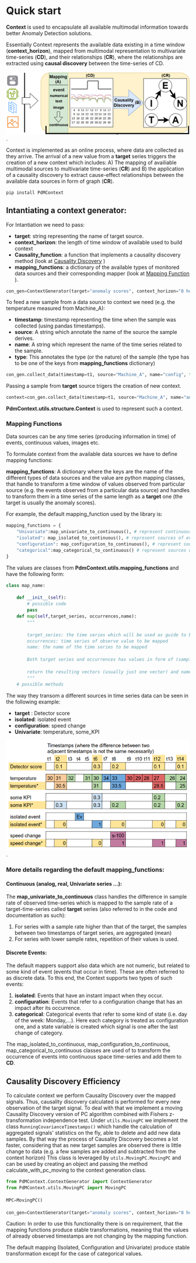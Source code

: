 # Quick start <a class="anchor" id="Context-and-Data-types"></a>

**Context** is used to encapsulate all available multimodal information towards better Anomaly Detection solutions.

Essentially Context represents the available data existing in a time window (**context_horizon**), mapped from multimodal representation to multivariate time-series (**CD**), and their relationships (**CR**), where the relationships are extracted using **causal discovery** between the time-series of CD.

![image](src/images/frameworkFormalization.png).

Context is implemented as an online process, where data are collected as they arrive. The arrival of a new value from a **target** series triggers the creation of a new context which includes: A) The mapping of availiable multimodal sources to multivariate time-series (**CR**) and  B) the application of a causality discovery to extract cause-effect relationships  between the available data sources in form of graph (**CR**).  


```
pip install PdMContext
```

## Intantiating a context generator:

For Intantiation we need to pass:
- **target**: string representing the name of target source.
- **context_horizon**: the length of time window of available used to build context
- **Causality_function**: a function that implements a causality discovery method (look at [Causality Discovery](#con-caus) )
- **mapping_functions**: a dictionary of the available types of monitored data sources and their corresponding mapper (look at [Mapping Function](#con-caus) ).

```python
con_gen=ContextGenerator(target="anomaly scores", context_horizon="8 hours",Causality_function,mapping_functions)
```

To feed a new sample from a data source to context we need (e.g. the temperature measured from Machine_A):
- **timestamp**: timestamp representing the time when the sample was collected (using pandas timestamps).
- **source**: A string which annotate the name of the source the sample derives.
- **name**: A string which represent the name of the time series related to the sample.
- **type**: This annotates the type (or the nature) of the sample (the type has to be one of the keys from **mapping_functions** dictionary)
```python
con_gen.collect_data(timestamp=t1, source="Machine_A", name="config", type="univariate")
```

Passing a sample from **target** source trigers the creation of new context.
```python
context=con_gen.collect_data(timestamp=t1, source="Machine_A", name="anomaly scores", type="univariate")
```

**PdmContext.utils.structure.Context** is used to represent such a context.



### Mapping Functions <a class="anchor" id="mapping-functions"></a>

Data sources can be any time series (producing information in time) of events, continuous values, images etc. 

To formulate context from the available data sources we have to define mapping functions: 

**mapping_functions**: A dictionary where the keys are the name of the different types of data sources and the value are python mapping classes, that handle to transform a time window of values observed from particular source (e.g. the events observed from a particular data source) and handles to transform them in a time series of the same length as a **target** one (the target is usually the anomaly scores).

For example, the default mapping_function used by the library is:
```python
mapping_functions = {
    "Univariate":map_univariate_to_continuous(), # represent continuous sources
    "isolated": map_isolated_to_continuous(), # represent sources of events with instant impact  
    "configuration": map_configuration_to_continuous(), # represent sources of events with constant impact  
    "categorical":map_categorical_to_continuous() # represent sources of catigorical values
}
```

The values are classes from **PdmContext.utils.mapping_functions** and have the following form:
```python
class map_name:
 
    def __init__(self):
        # possible code
        pass
    def map(self,target_series, occurrences,name):
        """
        
        target_series: the time series which will be used as guide to build a continuous representation for the particular type.
        occurrences: time series of observe value to be mapped
        name: the name of the time series to be mapped
        
        Both target series and occurrences has values in form of (sample, timestamp) where the sample contain the value (any data type).
        
        return the resulting vectors (usually just one vector) and names from mapping occurrences to time series format.
        """
    # possible methods
```



The way they transom a different sources in time series data can be seen in the following example:
- **target** : Detector score
- **isolated**: isolated event 
- **configuration**: speed change
- **Univariate**: temperature, some_KPI

![image](src/images/CDextraction.png).

### More details regarding the default mapping_functions:

#### Continuous (analog, real, Univariate series ...):

The **map_univariate_to_continuous** class handles the difference in sample rate of observed time-series which is mapped to the sample rate of a target-time-series called **target** series (also referred to in the code and documentation as such): 

1) For series with a sample rate higher than that of the target, the samples between two timestamps of target series, are aggregated (mean)
2) For series with lower sample rates, repetition of their values is used.

#### Discrete Events: 

The default mappers support also data which are not numeric, but related to some kind of event (events that occur in time). These are often referred to as discrete data. To this end, the Context supports two types of such events:

1) **isolated**: Events that have an instant impact when they occur.
2) **configuration**: Events that refer to a configuration change that has an impact after its occurrence.
3) **categorical**: Categorical events that refer to some kind of state (i.e. day of the week: Monday,...). Here each category is treated as configuration one, and a state variable is created which signal is one after the last change of category.

The map_isolated_to_continuous, map_configuration_to_continuous, map_categorical_to_continuous classes are used of to transform the occurrence of events into continuous space time-series and add them to **CD**.


## Causality Discovery Efficiency

To calculate context we perform Causality Discovery over the mapped signals. Thus, causality discovery calculated is performed for every new observation of the target signal.
To deal with that we implement a moving Causality Discovery version of PC algorithm combined with Fishers z-transformation independence test. 
Under `utils.MovingPC` we implement the class `RunningCovarianceTimestamps()` which handle the calculation of aggregated signals' statistics on the fly, able to delete and add new data samples.
By that way the process of Causality Discovery becomes a lot faster, considering that as new target samples are observed there is little change to data (e.g. a few samples are added and subtracted from the context horizon)
This class is leveraged by `utils.MovingPC.MovingPC` and can be used by creating an object and passing the method calculate_with_pc_moving to the context generation class.

```python
from PdMContext.ContextGenerator import ContextGenerator
from PdMContext.utils.MovingPC import MovingPC

MPC=MovingPC()

con_gen=ContextGenerator(target="anomaly scores", context_horizon="8 hours",Causality_function=MPC.calculate_with_pc_moving)
```

Caution: In order to use this functionality there is on requirement, that the mapping functions produce stable transformations, meaning that the values of already observed timestamps
are not changing by the mapping function. 

The default mapping (Isolated, Configuration and Univariate) produce stable transformation except for the case of categorical values.